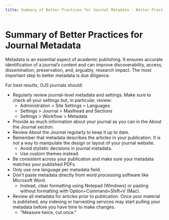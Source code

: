 ```yaml
---
title: Summary of Better Practices for Journal Metadata - Better Practices in Journal Metadata
---
```


# Summary of Better Practices for Journal Metadata

Metadata is an essential aspect of academic publishing. It ensures accurate identification of a journal’s content and can improve discoverability, access, dissemination, preservation, and, arguably, research impact. The most important step to better metadata is due diligence.

For best results, OJS journals should:

* Regularly review journal-level metadata and settings. Make sure to check all your settings but, in particular, review:
  * Administration > Site Settings > Languages
  * Settings > Journal > Masthead and Sections
  * Settings > Workflow > Metadata
* Provide as much information about your journal as you can in the About the Journal section.
* Review About the Journal regularly to keep it up to date.
* Remember that metadata describes the articles in your publication. It is not a way to manipulate the design or layout of your journal website.
  * Avoid stylistic decisions in journal metadata.
  * Use custom themes instead.
* Be consistent across your publication and make sure your metadata matches your published PDFs.
* Only use one language per metadata field.
* Don't paste metadata directly from word processing software like Microsoft Word.
  * Instead, clear formatting using Notepad (Windows) or pasting without formatting with Option+Command+Shift+V (Mac).
* Review all metadata for articles prior to publication. Once your material is published, any indexing or harvesting services may start pulling your metadata before you have time to make changes.
  * "Measure twice, cut once."
